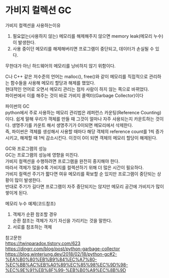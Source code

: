 # 가비지 컬렉션 GC

가비지 컬렉션을 사용하는이유<br>

1. 필요없는(사용하지 않는) 메모리를 해제해주지 않으면 memory leak(메모리 누수)이 발생한다.<br>
2. 사용 중이던 메모리를 해제해버리면 프로그램이 중단되고, 데이터가 손실될 수 있다.<br>

무한대가 아닌 하드웨어의 메모리를 낭비하지 않기 위함이다.<br>

C나 C++ 같은 저수준의 언어는 malloc(), free()와 같이 메모리를 직접적으로 관리하는 함수들을 사용해 메모리 할당과 해제를 했었다.<br>
현대적인 언어로 오면서 메모리 관리는 점차 사람이 하지 않는 쪽으로 바뀌었다.<br>
파이썬에서 이를 해주는 것이 바로 가비지 콜렉터(Garbage Collector)이다<br>


파이썬의 GC<br>
python에서 주로 사용하는 메모리 관리법은 레퍼런스 카운팅(Reference Counting)이다. 쉽게 말해 우리가 객체를 만들 때 그것이 얼마나 자주 사용되는지 카운트하는 것이다. 생명주기를 카운트 해서 생명주기가 0이되면 메모리에서 삭제한다.<br>
즉, 파이썬은 객체를 생성해서 사용할 때마다 해당 객체의 reference count를 1씩 증가시키고, 해제할 때 1씩 감소시킨다. 이것이 0이 되면 객체의 메모리 할당이 해제된다.


GC와 프로그램의 성능<br>
GC는 프로그램의 성능에 영향을 미친다.<br>
가비지 컬렉션을 수행하려면 프로그램을 완전히 중지해야 한다.<br>
따라서 객체가 많을수록 가비지를 컬렉션하기 위해 더 많은 시간이 필요하다.<br>
가비지 컬렉션 주기가 짧다면 여유 메모리를 확보할 순 있지만 프로그램이 중단되는 상황이 많이 발생한다.<br>
반대로 주기가 길다면 프로그램이 자주 중단되지는 않지만 메모리 공간에 가비지가 많이 쌓이게 된다.


메모리 누수 예제(코드참조)<br>

1. 객체가 순환 참조할 경우<br>
 순환 참조는 객체가 자기 자신을 가리키는 것을 말한다.<br>
2. 서로를 참조하는 객체<br>

참고문헌<br>
https://twinparadox.tistory.com/623<br>
https://dingrr.com/blog/post/python-garbage-collector<br>
https://blog.winterjung.dev/2018/02/18/python-gc#2-%EA%B0%80%EB%B9%84%EC%A7%80-%EC%BB%AC%EB%A0%89%EC%85%98%EC%9D%98-%EC%9E%91%EB%8F%99-%EB%B0%A9%EC%8B%9D<br>
